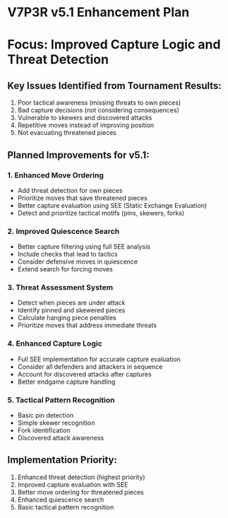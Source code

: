 # V7P3R v5.1 Enhancement Plan
# Focus: Improved Capture Logic and Threat Detection

## Key Issues Identified from Tournament Results:
1. Poor tactical awareness (missing threats to own pieces)
2. Bad capture decisions (not considering consequences)
3. Vulnerable to skewers and discovered attacks
4. Repetitive moves instead of improving position
5. Not evacuating threatened pieces

## Planned Improvements for v5.1:

### 1. Enhanced Move Ordering
- Add threat detection for own pieces
- Prioritize moves that save threatened pieces
- Better capture evaluation using SEE (Static Exchange Evaluation)
- Detect and prioritize tactical motifs (pins, skewers, forks)

### 2. Improved Quiescence Search
- Better capture filtering using full SEE analysis
- Include checks that lead to tactics
- Consider defensive moves in quiescence
- Extend search for forcing moves

### 3. Threat Assessment System
- Detect when pieces are under attack
- Identify pinned and skewered pieces
- Calculate hanging piece penalties
- Prioritize moves that address immediate threats

### 4. Enhanced Capture Logic
- Full SEE implementation for accurate capture evaluation
- Consider all defenders and attackers in sequence
- Account for discovered attacks after captures
- Better endgame capture handling

### 5. Tactical Pattern Recognition
- Basic pin detection
- Simple skewer recognition
- Fork identification
- Discovered attack awareness

## Implementation Priority:
1. Enhanced threat detection (highest priority)
2. Improved capture evaluation with SEE
3. Better move ordering for threatened pieces
4. Enhanced quiescence search
5. Basic tactical pattern recognition
